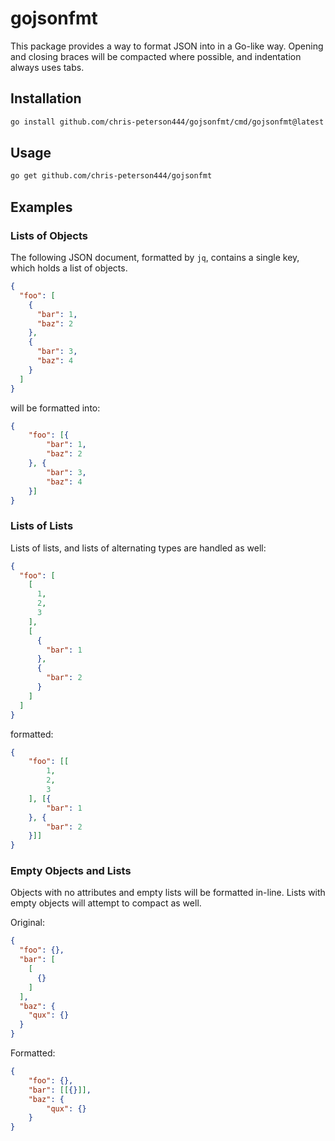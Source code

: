 # gojsonfmt

This package provides a way to format JSON into in a Go-like way. Opening and
closing braces will be compacted where possible, and indentation always uses
tabs.

## Installation

```bash
go install github.com/chris-peterson444/gojsonfmt/cmd/gojsonfmt@latest
```

## Usage

```bash
go get github.com/chris-peterson444/gojsonfmt
```

## Examples

### Lists of Objects

The following JSON document, formatted by `jq`, contains a single key, which
holds a list of objects.

```json
{
  "foo": [
    {
      "bar": 1,
      "baz": 2
    },
    {
      "bar": 3,
      "baz": 4
    }
  ]
}
```

will be formatted into:

```json
{
	"foo": [{
		"bar": 1,
		"baz": 2
	}, {
		"bar": 3,
		"baz": 4
	}]
}
```

### Lists of Lists

Lists of lists, and lists of alternating types are handled as well:

```json
{
  "foo": [
    [
      1,
      2,
      3
    ],
    [
      {
        "bar": 1
      },
      {
        "bar": 2
      }
    ]
  ]
}
```

formatted:

```json
{
	"foo": [[
		1,
		2,
		3
	], [{
		"bar": 1
	}, {
		"bar": 2
	}]]
}
```

### Empty Objects and Lists

Objects with no attributes and empty lists will be formatted in-line. Lists
with empty objects will attempt to compact as well.

Original:

```json
{
  "foo": {},
  "bar": [
    [
      {}
    ]
  ],
  "baz": {
    "qux": {}
  }
}
```

Formatted:

```json
{
	"foo": {},
	"bar": [[{}]],
	"baz": {
		"qux": {}
	}
}
```

### 
